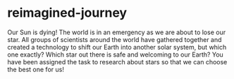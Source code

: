 # reimagined-journey
Our Sun is dying! The world is in an emergency as we are about to lose our star. All groups of scientists around the world have gathered together and created a technology to shift our Earth into another solar system, but which one exactly? Which star out there is safe and welcoming to our Earth? You have been assigned the task to research about stars so that we can choose the best one for us!
